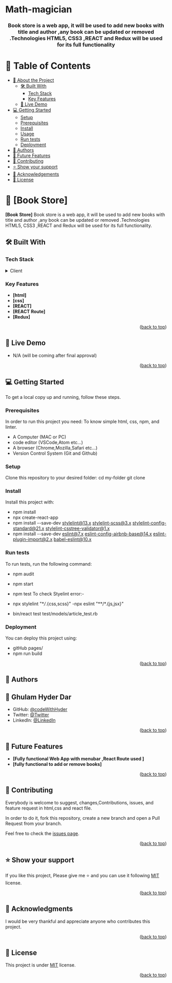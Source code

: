 # Math-magician

<a name="readme-top"></a>

<div align="center">
 <h3><b>Book store is a web app, it will be used to add new books with title and author ,any book can be updated or removed .Technologies HTML5, CSS3 ,REACT and Redux will be used for its full functionality</b></h3>

</div>

<div align="center">

</div>

<!-- TABLE OF CONTENTS -->

# 📗 Table of Contents

- [📖 About the Project](#about-project)
  - [🛠 Built With](#built-with)
    - [Tech Stack](#tech-stack)
    - [Key Features](#key-features)
  - [🚀 Live Demo](#live-demo)
- [💻 Getting Started](#getting-started)
  - [Setup](#setup)
  - [Prerequisites](#prerequisites)
  - [Install](#install)
  - [Usage](#usage)
  - [Run tests](#run-tests)
  - [Deployment](#triangular_flag_on_post-deployment)
- [👥 Authors](#authors)
- [🔭 Future Features](#future-features)
- [🤝 Contributing](#contributing)
- [⭐️ Show your support](#support)
- [🙏 Acknowledgements](#acknowledgements)
- [📝 License](#license)

<!-- PROJECT DESCRIPTION -->

# 📖 [Book Store] <a name="about-project"></a>

**[Book Store]** Book store is a web app, it will be used to add new books with title and author ,any book can be updated or removed .Technologies HTML5, CSS3 ,REACT and Redux will be used for its full functionality.

## 🛠 Built With <a name="built-with"></a>

### Tech Stack <a name="tech-stack"></a>

<details>
  <summary>Client</summary>
  <b>This project only works client side right now.</b>
  <ul>
    <li>HTML</li>
    <li>CSS</li>
    <li>REACT</li>
    <li>React Route</li>
    <li>Redux</li>
  </ul>
</details>

<!-- Features -->

### Key Features <a name="key-features"></a>

- **[html]**
- **[css]**
- **[REACT]**
- **[REACT Route]**
- **[Redux]**


<p align="right">(<a href="#readme-top">back to top</a>)</p>

<!-- LIVE DEMO -->

## 🚀 Live Demo<a name="live-demo"></a>

- N/A (will be coming after final approval)

<p align="right">(<a href="#readme-top">back to top</a>)</p>

<!-- GETTING STARTED -->

## 💻 Getting Started <a name="getting-started"></a>

To get a local copy up and running, follow these steps.

### Prerequisites

In order to run this project you need:
To know simple html, css, npm, and linter.

- A Computer (MAC or PC)
- code editor (VSCode,Atom etc...)
- A browser (Chrome,Mozilla,Safari etc...)
- Version Control System (Git and Github)

### Setup

Clone this repository to your desired folder:
cd my-folder
git clone 

### Install

Install this project with:

- npm install
- npx create-react-app
- npm install --save-dev stylelint@13.x stylelint-scss@3.x stylelint-config-standard@21.x stylelint-csstree-validator@1.x
- npm install --save-dev eslint@7.x eslint-config-airbnb-base@14.x eslint-plugin-import@2.x babel-eslint@10.x

### Run tests

To run tests, run the following command:

- npm audit
- npm start
- npm test
  To check Styelint error:-

- npx stylelint "\*_/_.{css,scss}"
-npx eslint "**/*.{js,jsx}"
- bin/react test test/models/article_test.rb

### Deployment

You can deploy this project using:

- gitHub pages/
- npm run build

<p align="right">(<a href="#readme-top">back to top</a>)</p>

<!-- AUTHORS -->

## 👥 Authors <a name="authors"></a>

## 👤 Ghulam Hyder Dar

- GitHub: [@codeWithHyder](https://github.com/codeWithHyder)
- Twitter: [@Twitter](https://twitter.com/@hyder3512)
- LinkedIn: [@LinkedIn](https://www.linkedin.com/in/ghulam-hyder-dar-165653206/)

<p align="right">(<a href="#readme-top">back to top</a>)</p>

<!-- FUTURE FEATURES -->

## 🔭 Future Features <a name="future-features"></a>

-  **[Fully functional Web App with menubar ,React Route used ]**
-  **[fully functional to add or remove books]**



<p align="right">(<a href="#readme-top">back to top</a>)</p>

<!-- CONTRIBUTING -->

## 🤝 Contributing <a name="contributing"></a>

Everybody is welcome to suggest, changes,Contributions, issues, and feature request in html,css and react file.

In order to do it, fork this repository, create a new branch and open a Pull Request from your branch.

Feel free to check the [issues page](../../issues/).

<p align="right">(<a href="#readme-top">back to top</a>)</p>

<!-- SUPPORT -->

## ⭐️ Show your support <a name="support"></a>

If you like this project, Please give me ⭐️ and you can use it following [MIT](./LICENSE) license.

<p align="right">(<a href="#readme-top">back to top</a>)</p>

<!-- ACKNOWLEDGEMENTS -->

## 🙏 Acknowledgments <a name="acknowledgements"></a>

I would be very  thankful and appreciate anyone who contributes this project.

<p align="right">(<a href="#readme-top">back to top</a>)</p>

<!-- LICENSE -->

## 📝 License <a name="license"></a>

This project is under [MIT](./LICENSE) license.

<p align="right">(<a href="#readme-top">back to top</a>)</p>
